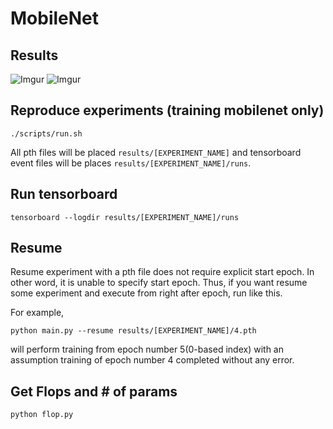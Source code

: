 # MobileNet

## Results
![Imgur](https://imgur.com/6O5iMHn.png)
![Imgur](https://imgur.com/gRPgEgh.png)

## Reproduce experiments (training mobilenet only)
```
./scripts/run.sh
```
All pth files will be placed `results/[EXPERIMENT_NAME]` and tensorboard event files will be places `results/[EXPERIMENT_NAME]/runs`.

## Run tensorboard
```
tensorboard --logdir results/[EXPERIMENT_NAME]/runs
```

## Resume
Resume experiment with a pth file does not require explicit start epoch. In other word, it is unable to specify start epoch.
Thus, if you want resume some experiment and execute from right after epoch, run like this.

For example,
```
python main.py --resume results/[EXPERIMENT_NAME]/4.pth
```
will perform training from epoch number 5(0-based index) with an assumption training of epoch number 4 completed without any error.

## Get Flops and # of params
```
python flop.py
```
